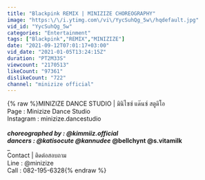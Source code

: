 ```yaml
---
title: "Blackpink REMIX | MINIZIZE CHOREOGRAPHY"
image: "https:\/\/i.ytimg.com\/vi\/YycSuhQg_5w\/hqdefault.jpg"
vid_id: "YycSuhQg_5w"
categories: "Entertainment"
tags: ["Blackpink","REMIX","MINIZIZE"]
date: "2021-09-12T07:01:17+03:00"
vid_date: "2021-01-05T13:24:15Z"
duration: "PT2M33S"
viewcount: "2170513"
likeCount: "97361"
dislikeCount: "722"
channel: "minizize official"
---
```

{% raw %}MINIZIZE DANCE STUDIO | มินิไซซ์ แด๊นซ์ สตูดิโอ<br />Page : Minizize Dance Studio<br />Instagram : minizize.dancestudio<br />_______________________________________<br />choreographed by : @kimmiiz.official<br />dancers : @katisocute @kannudee_ @bellchynt @s.vitamilk<br />_______________________________________<br />Contact | ติดต่อสอบถาม<br />Line : @minizize<br />Call : 082-195-6328{% endraw %}
